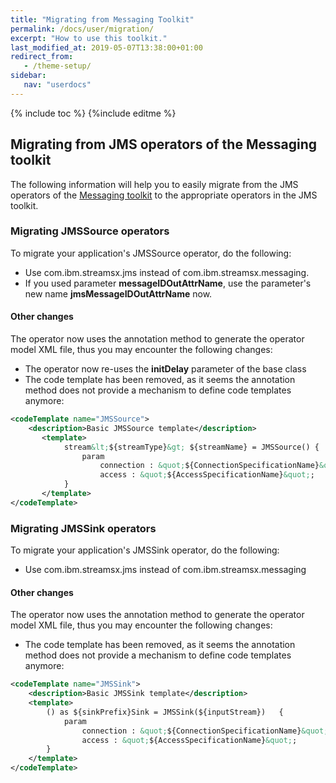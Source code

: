 ```yaml
---
title: "Migrating from Messaging Toolkit"
permalink: /docs/user/migration/
excerpt: "How to use this toolkit."
last_modified_at: 2019-05-07T13:38:00+01:00
redirect_from:
   - /theme-setup/
sidebar:
   nav: "userdocs"
---
```

{% include toc %}
{%include editme %}


## Migrating from JMS operators of the Messaging toolkit

The following information will help you to easily migrate from the JMS operators
of the [Messaging toolkit](https://github.com/IBMStreams/streamsx.messaging) to
the appropriate operators in the JMS toolkit.


### Migrating JMSSource operators

To migrate your application's JMSSource operator, do the following:

- Use com.ibm.streamsx.jms instead of com.ibm.streamsx.messaging.
- If you used parameter **messageIDOutAttrName**, use the parameter's new name **jmsMessageIDOutAttrName** now.

#### Other changes

The operator now uses the annotation method to generate the operator model XML file,
thus you may encounter the following changes:

- The operator now re-uses the **initDelay** parameter of the base class
- The code template has been removed, as it seems the annotation method does not provide
a mechanism to define code templates anymore:
```XML
<codeTemplate name="JMSSource">
	<description>Basic JMSSource template</description>
       <template>
       		stream&lt;${streamType}&gt; ${streamName} = JMSSource() {
       			param
       				connection : &quot;${ConnectionSpecificationName}&quot;;
       				access : &quot;${AccessSpecificationName}&quot;;
       		}
       </template>
</codeTemplate>
```

### Migrating JMSSink operators
 
To migrate your application's JMSSink operator, do the following:

- Use com.ibm.streamsx.jms instead of com.ibm.streamsx.messaging

#### Other changes

The operator now uses the annotation method to generate the operator model XML file,
thus you may encounter the following changes:

- The code template has been removed, as it seems the annotation method does not provide
a mechanism to define code templates anymore:
```XML
<codeTemplate name="JMSSink">
	<description>Basic JMSSink template</description>
	<template>
		() as ${sinkPrefix}Sink = JMSSink(${inputStream})   {
			param
				connection : &quot;${ConnectionSpecificationName}&quot;;
                access : &quot;${AccessSpecificationName}&quot;;
        }
    </template>
</codeTemplate>
```


